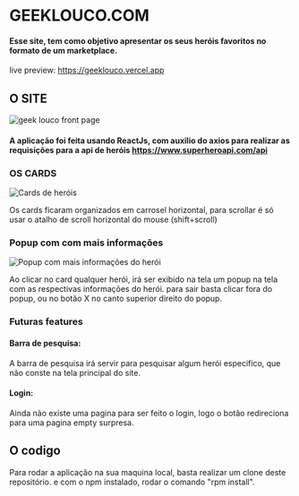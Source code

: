 # GEEKLOUCO.COM

#### Esse site, tem como objetivo apresentar os seus heróis favoritos no formato de um marketplace.

live preview: https://geeklouco.vercel.app

## O SITE

![geek louco front page](https://uploaddeimagens.com.br/images/003/364/274/full/_-_1.png?1627958181)

#### A aplicação foi feita usando ReactJs, com auxilio do axios para realizar as requisições para a api de heróis https://www.superheroapi.com/api

### OS CARDS

![Cards de heróis](https://uploaddeimagens.com.br/images/003/364/290/full/_-_3.png?1627961149)

Os cards ficaram organizados em carrosel horizontal, para scrollar é só usar o atalho de scroll horizontal do mouse (shift+scroll)

### Popup com com mais informações

![Popup com mais informações do herói](https://uploaddeimagens.com.br/images/003/364/288/full/_-_4.png?1627960268)

Ao clicar no card qualquer herói, irá ser exibido na tela um popup na tela com as respectivas informações do herói. para sair basta clicar fora do popup, ou no botão X no canto superior direito do popup.

### Futuras features

#### Barra de pesquisa:

A barra de pesquisa irá servir para pesquisar algum herói especifico, que não conste na tela principal do site.

#### Login:

Ainda não existe uma pagina para ser feito o login, logo o botão redireciona para uma pagina empty surpresa.

## O codigo

Para rodar a aplicação na sua maquina local, basta realizar um clone deste repositório. e com o npm instalado, rodar o comando "rpm install".
